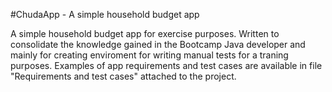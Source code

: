 #ChudaApp - A simple household budget app

A simple household budget app for exercise purposes. Written to consolidate the knowledge gained in the Bootcamp Java developer and mainly for creating enviroment for writing manual tests for a traning purposes. Examples of app requirements and test cases are available in file "Requirements and test cases" attached to the project. 
